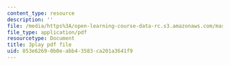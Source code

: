 ```yaml
---
content_type: resource
description: ''
file: /media/https%3A/open-learning-course-data-rc.s3.amazonaws.com/mas-s62-cryptocurrency-engineering-and-design-spring-2018/853e62690b0eabb43583ca201a3641f9_mhQebe1Y4d0.pdf
file_type: application/pdf
resourcetype: Document
title: 3play pdf file
uid: 853e6269-0b0e-abb4-3583-ca201a3641f9
---
```

